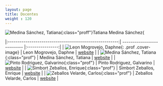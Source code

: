 ```yaml
---
layout: page
title: Docentes
weight : 120
---
```


<style>
    .prof{
      margin: 0 0 40px;
      text-align: center;
    }

    .prof .cover-image{
      width: 100px;
      height: 100px;
      margin: 0 auto 10px;
      -webkit-border-radius: 100%;
              border-radius: 100%;
      overflow: hidden;
      background-color: #333030;
    }
    
    .prof{
      width: 100px;
      height: 100px;
      -webkit-border-radius: 50%;
              border-radius: 50%;
      -webkit-transition: -webkit-transform 0.35s;
      transition: -webkit-transform 0.35s;
      -o-transition: transform 0.35s;
      transition: transform 0.35s;
      transition: transform 0.35s, -webkit-transform 0.35s;
    }
    
    .prof:hover {
      -webkit-transform: scale3d(0.9, 0.9, 1);
              transform: scale3d(0.9, 0.9, 1);
    }

 .about {
   margin: 0 0 40px;
   text-align: center;
 }
 
  .cover-author-image {
   width: 100px;
   height: 100px;
   margin: 0 auto 10px;
   -webkit-border-radius: 100%;
           border-radius: 100%;
   overflow: hidden;
   background-color: #333030;
 }
 
 .proff {
   width: 30%;
   height: 30%;
   -webkit-border-radius: 30%;
           border-radius: 30%;
   -webkit-transition: -webkit-transform 0.35s;
   transition: -webkit-transform 0.35s;
   -o-transition: transform 0.35s;
   transition: transform 0.35s;
   transition: transform 0.35s, -webkit-transform 0.35s;
 }
 
 .proff:hover {
   -webkit-transform: scale3d(0.9, 0.9, 1);
           transform: scale3d(0.9, 0.9, 1);
 }
 
   .author-name {
   font-family: 'PT Serif', serif;
   margin: 0 0 10px;
   position: relative;
   padding-bottom: 15px;
   font-size: 16px;
   text-transform: uppercase;
   color: #333030;
}
   .author-name::after {
   content: "";
   position: absolute;
   left: 50%;
   -webkit-transform: translateX(-50%);
       -ms-transform: translateX(-50%);
           transform: translateX(-50%);
   bottom: 0;
   display: block;
   width: 7px;
   height: 7px;
   -webkit-border-radius: 100%;
           border-radius: 100%;
   background-color: #515151;
 }

</style>

![Medina Sánchez, Tatiana]({{site.baseurl}}/assets/img/professors/Tatiana-Medina-Sanchez.jpg){:class="proff"}Tatiana Medina Sánchez{

|:--------------------------------------------------------:| --------------------------- |:----------------:|
| ![Leon Mogrovejo, Daphne]({{site.baseurl}}/assets/img/professors/Daphne-Leon-Mogrovejo.jpg){: .prof .cover-image}                   |  Leon Mogrovejo, Daphne      |  [website][web1] |
| ![Medina Sánchez, Tatiana]({{site.baseurl}}/assets/img/professors/Tatiana-Medina-Sanchez.jpg){:class="prof"}       | Medina Sánchez, Tatiana     |  [website][web2] |
| ![Pinto Rodriguez, Galvarino]({{site.baseurl}}/assets/img/professors/Galvarino-Pinto-Rodriguez.jpg){:class="prof"} | Pinto Rodriguez, Galvarino  |  [website][web3] |
| ![Simbort Zeballos, Enrique]({{site.baseurl}}/assets/img/professors/Enrique-Simbort-Zeballos.jpg){:class="prof"}   | Simbort Zeballos, Enrique   |  [website][web4] |
| ![Zeballos Velarde, Carlos]({{site.baseurl}}/assets/img/professors/Carlos-Zeballos-Velarde.jpg){:class="prof"}      | Zeballos Velarde, Carlos    |  [website][web5] |



[web1]: https://ucsp-civil.github.io/Daphne-Leon-Mogrovejo/
[web2]: https://ucsp-civil.github.io/Tatiana-Medina-Sanchez/
[web3]: https://ucsp-civil.github.io/Galvarino-Pinto-Rodriguez/
[web4]: https://ucsp-civil.github.io/Enrique-Simbort-Zeballos/
[web5]: https://ucsp-civil.github.io/Carlos-Zeballos-Velarde/
